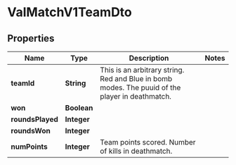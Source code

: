 

# ValMatchV1TeamDto


## Properties

| Name | Type | Description | Notes |
|------------ | ------------- | ------------- | -------------|
|**teamId** | **String** | This is an arbitrary string. Red and Blue in bomb modes. The puuid of the player in deathmatch. |  |
|**won** | **Boolean** |  |  |
|**roundsPlayed** | **Integer** |  |  |
|**roundsWon** | **Integer** |  |  |
|**numPoints** | **Integer** | Team points scored. Number of kills in deathmatch. |  |



